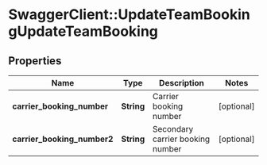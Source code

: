 # SwaggerClient::UpdateTeamBookingUpdateTeamBooking

## Properties
Name | Type | Description | Notes
------------ | ------------- | ------------- | -------------
**carrier_booking_number** | **String** | Carrier booking number | [optional] 
**carrier_booking_number2** | **String** | Secondary carrier booking number | [optional] 

